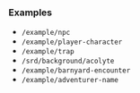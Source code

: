 ### Examples

- `/example/npc`
- `/example/player-character`
- `/example/trap`
- `/srd/background/acolyte`
- `/example/barnyard-encounter`
- `/example/adventurer-name`
